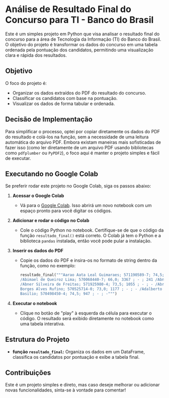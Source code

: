 # Análise de Resultado Final do Concurso para TI - Banco do Brasil

Este é um simples projeto em Python que visa analisar o resultado final do concurso para a área de Tecnologia da Informação (TI) do Banco do Brasil. O objetivo do projeto é transformar os dados do concurso em uma tabela ordenada pela pontuação dos candidatos, permitindo uma visualização clara e rápida dos resultados.

## Objetivo

O foco do projeto é:
- Organizar os dados extraídos do PDF do resultado do concurso.
- Classificar os candidatos com base na pontuação.
- Visualizar os dados de forma tabular e ordenada.

## Decisão de Implementação

Para simplificar o processo, optei por copiar diretamente os dados do PDF do resultado e colá-los na função, sem a necessidade de uma leitura automática do arquivo PDF. Embora existam maneiras mais sofisticadas de fazer isso (como ler diretamente de um arquivo PDF usando bibliotecas como `pdfplumber` ou `PyPDF2`), o foco aqui é manter o projeto simples e fácil de executar.

## Executando no Google Colab

Se preferir rodar este projeto no Google Colab, siga os passos abaixo:

1. **Acessar o Google Colab**
   - Vá para o [Google Colab](https://colab.research.google.com/#create=true). Isso abrirá um novo notebook com um espaço pronto para você digitar os códigos.

2. **Adicionar e rodar o código no Colab**
   - Cole o código Python no notebook. Certifique-se de que o código da função `resultado_final()` está correto. O Colab já tem o Python e a biblioteca `pandas` instalada, então você pode pular a instalação.

3. **Inserir os dados do PDF**
   - Copie os dados do PDF e insira-os no formato de string dentro da função, como no exemplo:
     ```python
     resultado_final("""Aarao Aata Leal Guimaraes; 571190589-7; 74,5; 905 ; - ; - /Abel Barbosa Neto Souto; 571022340-0; 75,0; 850 ; - ; -
     /Abimael de Queiroz Lima; 570068440-7; 66,0; 3367 ; - ; 241 /Abner Filipe Cunha Ribeiro; 572090305-5; 72,5; 1279 ; - ; -
     /Abner Silveira de Freitas; 571925980-4; 73,5; 1055 ; - ; - /Abraao Freitas Medeiros; 571460406-8; 76,0; 679 ; - ; - /Aciria
     Borges Alves Rufino; 570525714-0; 73,0; 1177 ; - ; - /Adalberto Luis Navarrete Filho; 570925900-3; 88,0; 15 ; - ; - /Adam
     Basilio; 570498450-4; 74,5; 947 ; - ; -""")
     ```

4. **Executar o notebook**
   - Clique no botão de "play" à esquerda da célula para executar o código. O resultado será exibido diretamente no notebook como uma tabela interativa.

## Estrutura do Projeto

- **função `resultado_final`:** Organiza os dados em um DataFrame, classifica os candidatos por pontuação e exibe a tabela final.

## Contribuições

Este é um projeto simples e direto, mas caso deseje melhorar ou adicionar novas funcionalidades, sinta-se à vontade para comentar!
